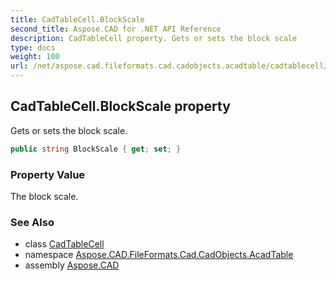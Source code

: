 ```yaml
---
title: CadTableCell.BlockScale
second_title: Aspose.CAD for .NET API Reference
description: CadTableCell property. Gets or sets the block scale
type: docs
weight: 100
url: /net/aspose.cad.fileformats.cad.cadobjects.acadtable/cadtablecell/blockscale/
---
```

## CadTableCell.BlockScale property

Gets or sets the block scale.

```csharp
public string BlockScale { get; set; }
```

### Property Value

The block scale.

### See Also

* class [CadTableCell](../)
* namespace [Aspose.CAD.FileFormats.Cad.CadObjects.AcadTable](../../cadtablecell/)
* assembly [Aspose.CAD](../../../)


